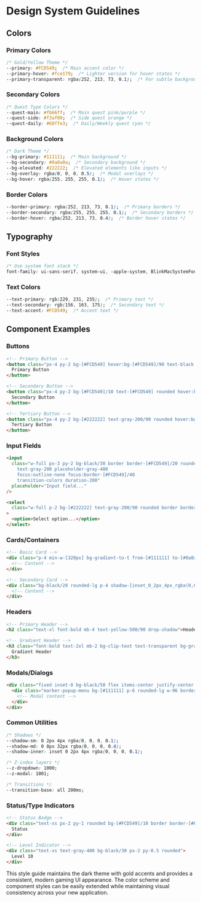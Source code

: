 # Design System Guidelines

## Colors

### Primary Colors
```css
/* Gold/Yellow Theme */
--primary: #FCD549;  /* Main accent color */
--primary-hover: #fce179;  /* Lighter version for hover states */
--primary-transparent: rgba(252, 213, 73, 0.1);  /* For subtle backgrounds */
```

### Secondary Colors
```css
/* Quest Type Colors */
--quest-main: #fb66ff;  /* Main quest pink/purple */
--quest-side: #f3af00;  /* Side quest orange */
--quest-daily: #68ffe3;  /* Daily/Weekly quest cyan */
```

### Background Colors
```css
/* Dark Theme */
--bg-primary: #111111;  /* Main background */
--bg-secondary: #0a0a0a;  /* Secondary background */
--bg-elevated: #222222;  /* Elevated elements like inputs */
--bg-overlay: rgba(0, 0, 0, 0.5);  /* Modal overlays */
--bg-hover: rgba(255, 255, 255, 0.1);  /* Hover states */
```

### Border Colors
```css
--border-primary: rgba(252, 213, 73, 0.1);  /* Primary borders */
--border-secondary: rgba(255, 255, 255, 0.1);  /* Secondary borders */
--border-hover: rgba(252, 213, 73, 0.4);  /* Border hover states */
```

## Typography

### Font Styles
```css
/* Use system font stack */
font-family: ui-sans-serif, system-ui, -apple-system, BlinkMacSystemFont, sans-serif;
```

### Text Colors
```css
--text-primary: rgb(229, 231, 235);  /* Primary text */
--text-secondary: rgb(156, 163, 175);  /* Secondary text */
--text-accent: #FCD549;  /* Accent text */
```

## Component Examples

### Buttons

```html
<!-- Primary Button -->
<button class="px-4 py-2 bg-[#FCD549] hover:bg-[#FCD549]/90 text-black rounded transition-colors disabled:opacity-50 disabled:cursor-not-allowed">
  Primary Button
</button>

<!-- Secondary Button -->
<button class="px-4 py-2 bg-[#FCD549]/10 text-[#FCD549] rounded hover:bg-[#FCD549]/20 disabled:opacity-50 disabled:cursor-not-allowed transition-colors duration-200">
  Secondary Button
</button>

<!-- Tertiary Button -->
<button class="px-4 py-2 bg-[#222222] text-gray-200/90 rounded hover:bg-[#333333] border border-[#FCD549]/10">
  Tertiary Button
</button>
```

### Input Fields

```html
<input
  class="w-full px-3 py-2 bg-black/30 border border-[#FCD549]/20 rounded-lg
    text-gray-200 placeholder-gray-400
    focus:outline-none focus:border-[#FCD549]/40
    transition-colors duration-200"
  placeholder="Input field..."
/>

<select
  class="w-full p-2 bg-[#222222] text-gray-200/90 rounded border border-[#FCD549]/10 focus:border-[#FCD549]/30 outline-none"
>
  <option>Select option...</option>
</select>
```

### Cards/Containers

```html
<!-- Basic Card -->
<div class="p-4 min-w-[320px] bg-gradient-to-t from-[#111111] to-[#0a0a0a] border border-[#FCD549] shadow-[0_8px_32px_rgba(0,0,0,0.4)] rounded-lg backdrop-blur-sm">
  <!-- Content -->
</div>

<!-- Secondary Card -->
<div class="bg-black/20 rounded-lg p-4 shadow-[inset_0_2px_4px_rgba(0,0,0,0.1)]">
  <!-- Content -->
</div>
```

### Headers

```html
<!-- Primary Header -->
<h2 class="text-xl font-bold mb-4 text-yellow-500/90 drop-shadow">Header Text</h2>

<!-- Gradient Header -->
<h3 class="font-bold text-2xl mb-2 bg-clip-text text-transparent bg-gradient-to-r from-[#FCD549] to-[#fce179] drop-shadow-[0_2px_4px_rgba(252,213,73,0.2)]">
  Gradient Header
</h3>
```

### Modals/Dialogs

```html
<div class="fixed inset-0 bg-black/50 flex items-center justify-center z-[1001]">
  <div class="marker-popup-menu bg-[#111111] p-6 rounded-lg w-96 border border-[#FCD549]/10">
    <!-- Modal content -->
  </div>
</div>
```

### Common Utilities

```css
/* Shadows */
--shadow-sm: 0 2px 4px rgba(0, 0, 0, 0.1);
--shadow-md: 0 8px 32px rgba(0, 0, 0, 0.4);
--shadow-inner: inset 0 2px 4px rgba(0, 0, 0, 0.1);

/* Z-index layers */
--z-dropdown: 1000;
--z-modal: 1001;

/* Transitions */
--transition-base: all 200ms;
```

### Status/Type Indicators

```html
<!-- Status Badge -->
<div class="text-xs px-2 py-1 rounded bg-[#FCD549]/10 border border-[#FCD549]/20 text-[#FCD549]">
  Status
</div>

<!-- Level Indicator -->
<div class="text-xs text-gray-400 bg-black/30 px-2 py-0.5 rounded">
  Level 10
</div>
```

This style guide maintains the dark theme with gold accents and provides a consistent, modern gaming UI appearance. The color scheme and component styles can be easily extended while maintaining visual consistency across your new application.